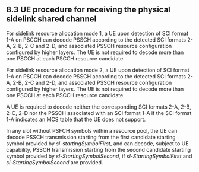 ## 8.3 UE procedure for receiving the physical sidelink shared channel

For sidelink resource allocation mode 1, a UE upon detection of SCI
format 1-A on PSCCH can decode PSSCH according to the detected SCI
formats 2-A, 2-B, 2-C and 2-D, and associated PSSCH resource
configuration configured by higher layers. The UE is not required to
decode more than one PSCCH at each PSCCH resource candidate.

For sidelink resource allocation mode 2, a UE upon detection of SCI
format 1-A on PSCCH can decode PSSCH according to the detected SCI
formats 2-A, 2-B, 2-C and 2-D, and associated PSSCH resource
configuration configured by higher layers. The UE is not required to
decode more than one PSCCH at each PSCCH resource candidate.

A UE is required to decode neither the corresponding SCI formats 2-A,
2-B, 2-C, 2-D nor the PSSCH associated with an SCI format 1-A if the SCI
format 1-A indicates an MCS table that the UE does not support.

In any slot without PSFCH symbols within a resource pool, the UE can
decode PSSCH transmission starting from the first candidate starting
symbol provided by *sl-startingSymbolFirst*, and can decode, subject to
UE capability, PSSCH transmission starting from the second candidate
starting symbol provided by *sl-StartingSymbolSecond*, if
*sl-StartingSymbolFirst* and *sl-StartingSymbolSecond* are provided.